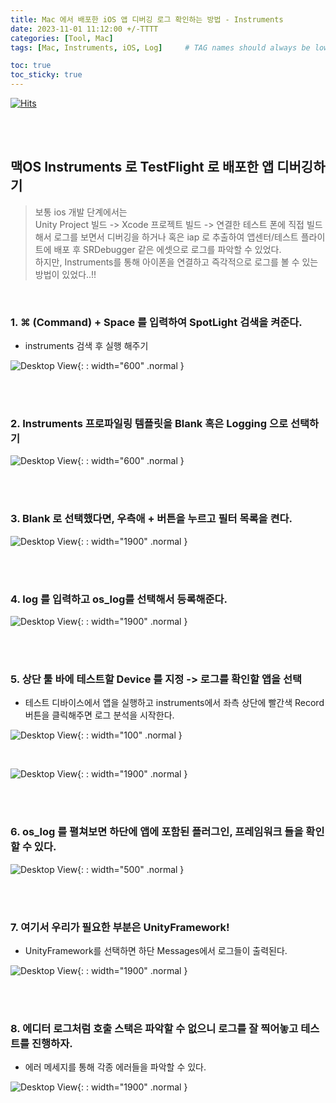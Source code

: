 ```yaml
---
title: Mac 에서 배포한 iOS 앱 디버깅 로그 확인하는 방법 - Instruments
date: 2023-11-01 11:12:00 +/-TTTT
categories: [Tool, Mac]
tags: [Mac, Instruments, iOS, Log]     # TAG names should always be lowercase

toc: true
toc_sticky: true
---
```

[![Hits](https://hits.sh/epheria.github.io.svg?view=today-total&label=visitors)](https://hits.sh/epheria.github.io/)

<br>
<br>

## 맥OS Instruments 로 TestFlight 로 배포한 앱 디버깅하기

>보통 ios 개발 단계에서는   
 Unity Project 빌드 -> Xcode 프로젝트 빌드 -> 연결한 테스트 폰에 직접 빌드해서 로그를 보면서 디버깅을 하거나 혹은 iap 로 추출하여 앱센터/테스트 플라이트에 배포 후 SRDebugger 같은 에셋으로 로그를 파악할 수 있었다.   
하지만, Instruments를 통해 아이폰을 연결하고 즉각적으로 로그를 볼 수 있는 방법이 있었다..!!

<br>

### 1. ⌘ (Command) + Space 를 입력하여 SpotLight 검색을 켜준다.

- instruments 검색 후 실행 해주기

![Desktop View](/assets/img/post/common/instruments01.png){: : width="600" .normal }

<br>
<br>

### 2. Instruments 프로파일링 템플릿을 Blank 혹은 Logging 으로 선택하기

![Desktop View](/assets/img/post/common/instruments02.png){: : width="600" .normal }

<br>
<br>

### 3. Blank 로 선택했다면, 우측애 + 버튼을 누르고 필터 목록을 켠다.

![Desktop View](/assets/img/post/common/instruments03.png){: : width="1900" .normal }

<br>
<br>

### 4. log 를 입력하고 os_log를 선택해서 등록해준다.

![Desktop View](/assets/img/post/common/instruments04.png){: : width="1900" .normal }

<br>
<br>

### 5. 상단 툴 바에 테스트할 Device 를 지정 -> 로그를 확인할 앱을 선택

- 테스트 디바이스에서 앱을 실행하고 instruments에서 좌측 상단에 빨간색 Record 버튼을 클릭해주면 로그 분석을 시작한다.

![Desktop View](/assets/img/post/common/instruments05_1.png){: : width="100" .normal }

<br>

![Desktop View](/assets/img/post/common/instruments05.png){: : width="1900" .normal }

<br>
<br>

### 6. os_log 를 펼쳐보면 하단에 앱에 포함된 플러그인, 프레임워크 들을 확인할 수 있다.

![Desktop View](/assets/img/post/common/instruments06.png){: : width="500" .normal }

<br>
<br>

### 7. 여기서 우리가 필요한 부분은 UnityFramework!   

- UnityFramework를 선택하면 하단 Messages에서 로그들이 출력된다.

![Desktop View](/assets/img/post/common/instruments07.png){: : width="1900" .normal }

<br>
<br>

### 8. 에디터 로그처럼 호출 스택은 파악할 수 없으니 로그를 잘 찍어놓고 테스트를 진행하자.

- 에러 메세지를 통해 각종 에러들을 파악할 수 있다.

![Desktop View](/assets/img/post/common/instruments08.png){: : width="1900" .normal }